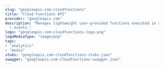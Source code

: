 ```yaml
---
slug: "googleapis-com-cloudfunctions"
title: "Cloud Functions API"
provider: "googleapis.com"
description: "Manages lightweight user-provided functions executed in response to\
  \ events."
logo: "googleapis.com-cloudfunctions-logo.png"
logoMediaType: "image/png"
tags:
- "analytics"
- "media"
stubs: "googleapis.com-cloudfunctions-stubs.json"
swagger: "googleapis.com-cloudfunctions-swagger.json"
---
```

